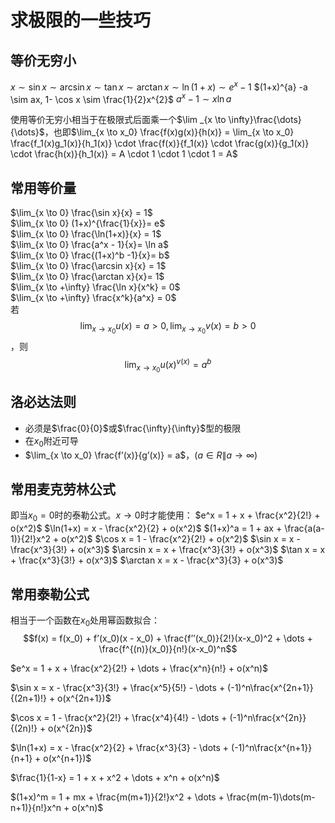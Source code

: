 # 求极限的一些技巧

## 等价无穷小

$x \sim \sin x \sim \arcsin x \sim \tan x \sim \arctan x \sim \ln{(1+x)} \sim e^{x} - 1$
$(1+x)^{a} -a \sim ax, 1- \cos x \sim \frac{1}{2}x^{2}$
$a^{x} -1 \sim x\ln{a}$

使用等价无穷小相当于在极限式后面乘一个$\lim _{x \to \infty}\frac{\dots}{\dots}$，也即$\lim_{x \to x_0} \frac{f(x)g(x)}{h(x)} = \lim_{x \to x_0} \frac{f_1(x)g_1(x)}{h_1(x)} \cdot \frac{f(x)}{f_1(x)} \cdot \frac{g(x)}{g_1(x)} \cdot \frac{h(x)}{h_1(x)} = A \cdot 1 \cdot 1 \cdot 1 = A$

## 常用等价量

$\lim_{x \to 0} \frac{\sin x}{x} = 1$ \
$\lim_{x \to 0} (1+x)^{\frac{1}{x}}= e$\
$\lim_{x \to 0} \frac{\ln(1+x)}{x} = 1$\
$\lim_{x \to 0} \frac{a^x - 1}{x}= \ln a$\
$\lim_{x \to 0} \frac{(1+x)^b -1}{x}= b$\
$\lim_{x \to 0} \frac{\arcsin x}{x} = 1$\
$\lim_{x \to 0} \frac{\arctan x}{x}= 1$\
$\lim_{x \to +\infty} \frac{\ln x}{x^k} = 0$\
$\lim_{x \to +\infty} \frac{x^k}{a^x} = 0$\
若$$\lim_{x \to x_0} u(x) = a > 0, \lim_{x \to x_0} v(x) = b > 0$$，则$$\lim_{x \to x_0} u(x)^{v(x)} = a^b$$

## 洛必达法则

- 必须是$\frac{0}{0}$或$\frac{\infty}{\infty}$型的极限
- 在$x_0$附近可导
- $\lim_{x \to x_0} \frac{f’(x)}{g’(x)} = a$，$(a \in R \| a \to \infty)$

## 常用麦克劳林公式

即当$x_0 = 0$时的泰勒公式。$x \to 0$时才能使用：
$e^x = 1 + x + \frac{x^2}{2!} + o(x^2)$
$\ln(1+x) = x - \frac{x^2}{2} + o(x^2)$
$(1+x)^a = 1 + ax + \frac{a(a-1)}{2!}x^2 + o(x^2)$
$\cos x = 1 - \frac{x^2}{2!} + o(x^2)$
$\sin x = x - \frac{x^3}{3!} + o(x^3)$
$\arcsin x = x + \frac{x^3}{3!} + o(x^3)$
$\tan x = x + \frac{x^3}{3!} + o(x^3)$
$\arctan x = x - \frac{x^3}{3} + o(x^3)$

## 常用泰勒公式

相当于一个函数在$x_0$处用幂函数拟合：
$$f(x) = f(x_0) + f’(x_0)(x - x_0) + \frac{f’’(x_0)}{2!}(x-x_0)^2 + \dots + \frac{f^{(n)}(x_0)}{n!}(x-x_0)^n$$

$e^x = 1 + x + \frac{x^2}{2!} + \dots + \frac{x^n}{n!} + o(x^n)$

$\sin x = x - \frac{x^3}{3!} + \frac{x^5}{5!} - \dots + (-1)^n\frac{x^{2n+1}}{(2n+1)!} + o(x^{2n+1})$

$\cos x = 1 - \frac{x^2}{2!} + \frac{x^4}{4!} - \dots + (-1)^n\frac{x^{2n}}{(2n)!} + o(x^{2n})$

$\ln(1+x) = x - \frac{x^2}{2} + \frac{x^3}{3} - \dots + (-1)^n\frac{x^{n+1}}{n+1} + o(x^{n+1})$

$\frac{1}{1-x} = 1 + x + x^2 + \dots + x^n + o(x^n)$

$(1+x)^m = 1 + mx + \frac{m(m+1)}{2!}x^2 + \dots + \frac{m(m-1)\dots(m-n+1)}{n!}x^n + o(x^n)$
